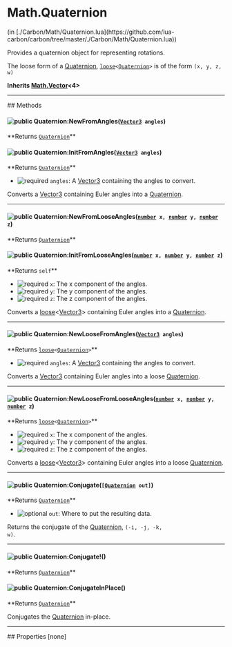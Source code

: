<link href="../../style.css" rel="stylesheet" type="text/css"/>
<h1 class="class-title">Math.Quaternion</h1>
<span class="file-link">(in [./Carbon/Math/Quaternion.lua](https://github.com/lua-carbon/carbon/tree/master/./Carbon/Math/Quaternion.lua))</span><br/>

Provides a quaternion object for representing rotations.

The loose form of a <a href="Classes/Math.Quaternion">Quaternion</a>, <code><a href="Types#loose">loose</a>&lt;<a href="Classes/Math.Quaternion">Quaternion</a>&gt;</code> is of the form <code>(x, y, z, w)</code>

**Inherits <a href="Classes/Math.Vector">Math.Vector</a><4>**

<hr />
## Methods
<h4 class="method-name"><img class="doc-image" alt="public" src="https://img.shields.io/badge/class-public-11b237.svg?style=flat-square" /> Quaternion:NewFromAngles(<code><a href="Classes/Math.Vector3">Vector3</a> angles</code>)</h4>
**<span class="method-returns">Returns <code><a href="Classes/Math.Quaternion">Quaternion</a></code></span>**
<h4 class="method-name"><img class="doc-image" alt="public" src="https://img.shields.io/badge/object-public-11b237.svg?style=flat-square" /> Quaternion:InitFromAngles(<code><a href="Classes/Math.Vector3">Vector3</a> angles</code>)</h4>
**<span class="method-returns">Returns <code><a href="Classes/Math.Quaternion">Quaternion</a></code></span>**

- <img class="doc-image" alt="required" src="https://img.shields.io/badge/%20-required-ff9600.svg?style=flat-square" />  `angles`: A <a href="Classes/Math.Vector3">Vector3</a> containing the angles to convert.

Converts a <a href="Classes/Math.Vector3">Vector3</a> containing Euler angles into a <a href="Classes/Math.Quaternion">Quaternion</a>.

<hr/>
<h4 class="method-name"><img class="doc-image" alt="public" src="https://img.shields.io/badge/class-public-11b237.svg?style=flat-square" /> Quaternion:NewFromLooseAngles(<code><a href="Types#number">number</a> x, <a href="Types#number">number</a> y, <a href="Types#number">number</a> z</code>)</h4>
**<span class="method-returns">Returns <code><a href="Classes/Math.Quaternion">Quaternion</a></code></span>**
<h4 class="method-name"><img class="doc-image" alt="public" src="https://img.shields.io/badge/object-public-11b237.svg?style=flat-square" /> Quaternion:InitFromLooseAngles(<code><a href="Types#number">number</a> x, <a href="Types#number">number</a> y, <a href="Types#number">number</a> z</code>)</h4>
**<span class="method-returns">Returns <code>self</code></span>**

- <img class="doc-image" alt="required" src="https://img.shields.io/badge/%20-required-ff9600.svg?style=flat-square" />  `x`: The x component of the angles.
- <img class="doc-image" alt="required" src="https://img.shields.io/badge/%20-required-ff9600.svg?style=flat-square" />  `y`: The y component of the angles.
- <img class="doc-image" alt="required" src="https://img.shields.io/badge/%20-required-ff9600.svg?style=flat-square" />  `z`: The z component of the angles.

Converts a <a href="Types#loose">loose</a>&lt;<a href="Classes/Math.Vector3">Vector3</a>&gt; containing Euler angles into a <a href="Classes/Math.Quaternion">Quaternion</a>.

<hr/>
<h4 class="method-name"><img class="doc-image" alt="public" src="https://img.shields.io/badge/class-public-11b237.svg?style=flat-square" /> Quaternion:NewLooseFromAngles(<code><a href="Classes/Math.Vector3">Vector3</a> angles</code>)</h4>
**<span class="method-returns">Returns <code><a href="Types#loose">loose</a>&lt;<a href="Classes/Math.Quaternion">Quaternion</a>&gt;</code></span>**

- <img class="doc-image" alt="required" src="https://img.shields.io/badge/%20-required-ff9600.svg?style=flat-square" />  `angles`: A <a href="Classes/Math.Vector3">Vector3</a> containing the angles to convert.

Converts a <a href="Classes/Math.Vector3">Vector3</a> containing Euler angles into a loose <a href="Classes/Math.Quaternion">Quaternion</a>.

<hr/>
<h4 class="method-name"><img class="doc-image" alt="public" src="https://img.shields.io/badge/class-public-11b237.svg?style=flat-square" /> Quaternion:NewLooseFromLooseAngles(<code><a href="Types#number">number</a> x, <a href="Types#number">number</a> y, <a href="Types#number">number</a> z</code>)</h4>
**<span class="method-returns">Returns <code><a href="Types#loose">loose</a>&lt;<a href="Classes/Math.Quaternion">Quaternion</a>&gt;</code></span>**

- <img class="doc-image" alt="required" src="https://img.shields.io/badge/%20-required-ff9600.svg?style=flat-square" />  `x`: The x component of the angles.
- <img class="doc-image" alt="required" src="https://img.shields.io/badge/%20-required-ff9600.svg?style=flat-square" />  `y`: The y component of the angles.
- <img class="doc-image" alt="required" src="https://img.shields.io/badge/%20-required-ff9600.svg?style=flat-square" />  `z`: The z component of the angles.

Converts a <a href="Types#loose">loose</a>&lt;<a href="Classes/Math.Vector3">Vector3</a>&gt; containing Euler angles into a loose <a href="Classes/Math.Quaternion">Quaternion</a>.

<hr/>
<h4 class="method-name"><img class="doc-image" alt="public" src="https://img.shields.io/badge/object-public-11b237.svg?style=flat-square" /> Quaternion:Conjugate(<code>[<a href="Classes/Math.Quaternion">Quaternion</a> out]</code>)</h4>
**<span class="method-returns">Returns <code><a href="Classes/Math.Quaternion">Quaternion</a></code></span>**

- <img class="doc-image" alt="optional" src="https://img.shields.io/badge/%20-optional-0092e6.svg?style=flat-square" />  `out`: Where to put the resulting data.

Returns the conjugate of the <a href="Classes/Math.Quaternion">Quaternion</a>, <code>(-i, -j, -k, w)</code>.

<hr/>
<h4 class="method-name"><img class="doc-image" alt="public" src="https://img.shields.io/badge/object-public-11b237.svg?style=flat-square" /> Quaternion:Conjugate!()</h4>
**<span class="method-returns">Returns <code><a href="Classes/Math.Quaternion">Quaternion</a></code></span>**
<h4 class="method-name"><img class="doc-image" alt="public" src="https://img.shields.io/badge/object-public-11b237.svg?style=flat-square" /> Quaternion:ConjugateInPlace()</h4>
**<span class="method-returns">Returns <code><a href="Classes/Math.Quaternion">Quaternion</a></code></span>**



Conjugates the <a href="Classes/Math.Quaternion">Quaternion</a> in-place.


<hr />
## Properties
[none]
